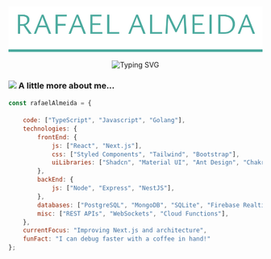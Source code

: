 <div align="center">
<img src="assets/header.svg" alt="Rafael Almeida"/>
</div>

<p align="center">
<img src="https://readme-typing-svg.demolab.com?font=Ysabeau&weight=500&size=24&pause=1000&color=4BAA9E&center=true&vCenter=true&width=435&lines=fullstack+creative+engineer;loves+code+and+inspiring+others;The+Force+is+strong+with+you" alt="Typing SVG" />
</p>

### <img src="https://media.giphy.com/media/VgCDAzcKvsR6OM0uWg/giphy.gif" width="50"> A little more about me...  

```javascript
const rafaelAlmeida = {
   
    code: ["TypeScript", "Javascript", "Golang"],    
    technologies: {
        frontEnd: {
            js: ["React", "Next.js"],
            css: ["Styled Components", "Tailwind", "Bootstrap"],
            uiLibraries: ["Shadcn", "Material UI", "Ant Design", "Chakra UI"],
        },
        backEnd: {
            js: ["Node", "Express", "NestJS"],
        },
        databases: ["PostgreSQL", "MongoDB", "SQLite", "Firebase Realtime DB", "Redis"],
        misc: ["REST APIs", "WebSockets", "Cloud Functions"],
    },
    currentFocus: "Improving Next.js and architecture",
    funFact: "I can debug faster with a coffee in hand!"
};
